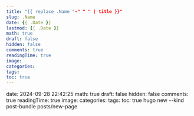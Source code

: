 ```yaml
---
title: "{{ replace .Name "-" " " | title }}"
slug: .Name
date: {{ .Date }}
lastmod: {{ .Date }}
math: true
draft: false
hidden: false
comments: true
readingTime: true
image:
categories:
tags:
toc: true
---
```


date: 2024-09-28 22:42:25
math: true
draft: false
hidden: false
comments: true
readingTime: true
image:
categories:
tags:
toc: true
hugo new --kind post-bundle posts/new-page